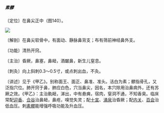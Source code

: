 ##### 素髎

〔定位〕在鼻尖正中（图140）。

![](img/图140.jpg)

〔解剖〕在鼻尖软骨中，有面动、静脉鼻背支；布有筛前神经鼻外支。

〔功能〕清热开窍。

〔主治〕昏厥，鼻塞，鼻衄，酒皶鼻，新生儿窒息。

〔刺灸〕向上斜刺0.3～0.5寸，或点刺出血，不灸。

〔讲述〕见于《甲乙》。别称面王、面正、鼻准、准头。洁白为素；髎指骨孔，又泛指穴位。肺开窍于鼻，肺应白色，穴当鼻尖，因名，本穴除用治鼻病外，还有苏厥之效。《甲乙》：主治鼽衄，涕出，中有悬痈，宿肉，窒洞不通，不知香臭。临床常配[迎香](https://www.gmzyjc.com/read/zjs/zjs3.1.1-3-0.1.2.3.20.md)、[合谷](https://www.gmzyjc.com/read/zjs/zjs3.1.1-3-0.1.2.3.4.md)治鼻衄，鼻疮，嗅觉失灵；配[十宣](https://www.gmzyjc.com/read/zjs/zjs3.4-0.1.4.1.0.md)、[涌泉](https://www.gmzyjc.com/read/zjs/zjs3.1.7-8-0.0.2.3.1.md)治昏厥；配[内关](https://www.gmzyjc.com/read/zjs/zjs3.1.9-12-0.0.1.3.6.md)、[百会](https://www.gmzyjc.com/read/zjs/zjs3.2.2-0.0.1.3.20.md)治低血压。刺[素髎](https://www.gmzyjc.com/read/zjs/zjs3.2.2-0.0.1.3.25.md)能增强呼吸功能及升血压。
